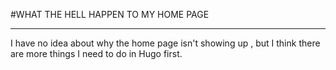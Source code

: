 #WHAT THE HELL HAPPEN TO MY HOME PAGE
***
I have no idea about why the home page isn't showing up , but I think there are more things I need to do in Hugo first.
